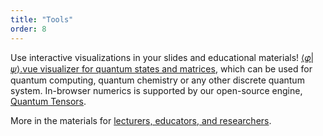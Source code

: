 ```yaml
---
title: "Tools"
order: 8
---
```


Use interactive visualizations in your slides and educational materials!
[⟨𝜑|𝜓⟩.vue visualizer for quantum states and matrices](https://github.com/Quantum-Game/bra-ket-vue), which can be used for quantum computing, quantum chemistry or any other discrete quantum system. In-browser numerics is supported by our open-source engine, [Quantum Tensors](https://github.com/Quantum-Game/quantum-tensors).

More in the materials for [lecturers, educators, and researchers](./scientists).
